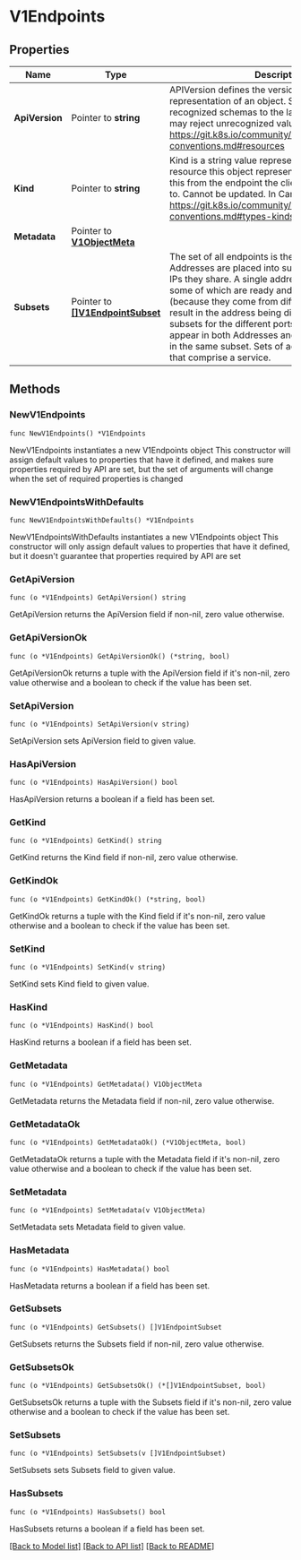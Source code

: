 # V1Endpoints

## Properties

Name | Type | Description | Notes
------------ | ------------- | ------------- | -------------
**ApiVersion** | Pointer to **string** | APIVersion defines the versioned schema of this representation of an object. Servers should convert recognized schemas to the latest internal value, and may reject unrecognized values. More info: https://git.k8s.io/community/contributors/devel/api-conventions.md#resources | [optional] 
**Kind** | Pointer to **string** | Kind is a string value representing the REST resource this object represents. Servers may infer this from the endpoint the client submits requests to. Cannot be updated. In CamelCase. More info: https://git.k8s.io/community/contributors/devel/api-conventions.md#types-kinds | [optional] 
**Metadata** | Pointer to [**V1ObjectMeta**](V1ObjectMeta.md) |  | [optional] 
**Subsets** | Pointer to [**[]V1EndpointSubset**](V1EndpointSubset.md) | The set of all endpoints is the union of all subsets. Addresses are placed into subsets according to the IPs they share. A single address with multiple ports, some of which are ready and some of which are not (because they come from different containers) will result in the address being displayed in different subsets for the different ports. No address will appear in both Addresses and NotReadyAddresses in the same subset. Sets of addresses and ports that comprise a service. | [optional] 

## Methods

### NewV1Endpoints

`func NewV1Endpoints() *V1Endpoints`

NewV1Endpoints instantiates a new V1Endpoints object
This constructor will assign default values to properties that have it defined,
and makes sure properties required by API are set, but the set of arguments
will change when the set of required properties is changed

### NewV1EndpointsWithDefaults

`func NewV1EndpointsWithDefaults() *V1Endpoints`

NewV1EndpointsWithDefaults instantiates a new V1Endpoints object
This constructor will only assign default values to properties that have it defined,
but it doesn't guarantee that properties required by API are set

### GetApiVersion

`func (o *V1Endpoints) GetApiVersion() string`

GetApiVersion returns the ApiVersion field if non-nil, zero value otherwise.

### GetApiVersionOk

`func (o *V1Endpoints) GetApiVersionOk() (*string, bool)`

GetApiVersionOk returns a tuple with the ApiVersion field if it's non-nil, zero value otherwise
and a boolean to check if the value has been set.

### SetApiVersion

`func (o *V1Endpoints) SetApiVersion(v string)`

SetApiVersion sets ApiVersion field to given value.

### HasApiVersion

`func (o *V1Endpoints) HasApiVersion() bool`

HasApiVersion returns a boolean if a field has been set.

### GetKind

`func (o *V1Endpoints) GetKind() string`

GetKind returns the Kind field if non-nil, zero value otherwise.

### GetKindOk

`func (o *V1Endpoints) GetKindOk() (*string, bool)`

GetKindOk returns a tuple with the Kind field if it's non-nil, zero value otherwise
and a boolean to check if the value has been set.

### SetKind

`func (o *V1Endpoints) SetKind(v string)`

SetKind sets Kind field to given value.

### HasKind

`func (o *V1Endpoints) HasKind() bool`

HasKind returns a boolean if a field has been set.

### GetMetadata

`func (o *V1Endpoints) GetMetadata() V1ObjectMeta`

GetMetadata returns the Metadata field if non-nil, zero value otherwise.

### GetMetadataOk

`func (o *V1Endpoints) GetMetadataOk() (*V1ObjectMeta, bool)`

GetMetadataOk returns a tuple with the Metadata field if it's non-nil, zero value otherwise
and a boolean to check if the value has been set.

### SetMetadata

`func (o *V1Endpoints) SetMetadata(v V1ObjectMeta)`

SetMetadata sets Metadata field to given value.

### HasMetadata

`func (o *V1Endpoints) HasMetadata() bool`

HasMetadata returns a boolean if a field has been set.

### GetSubsets

`func (o *V1Endpoints) GetSubsets() []V1EndpointSubset`

GetSubsets returns the Subsets field if non-nil, zero value otherwise.

### GetSubsetsOk

`func (o *V1Endpoints) GetSubsetsOk() (*[]V1EndpointSubset, bool)`

GetSubsetsOk returns a tuple with the Subsets field if it's non-nil, zero value otherwise
and a boolean to check if the value has been set.

### SetSubsets

`func (o *V1Endpoints) SetSubsets(v []V1EndpointSubset)`

SetSubsets sets Subsets field to given value.

### HasSubsets

`func (o *V1Endpoints) HasSubsets() bool`

HasSubsets returns a boolean if a field has been set.


[[Back to Model list]](../README.md#documentation-for-models) [[Back to API list]](../README.md#documentation-for-api-endpoints) [[Back to README]](../README.md)


